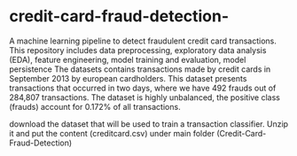 # credit-card-fraud-detection-
A machine learning pipeline to detect fraudulent credit card transactions. This repository includes data preprocessing, exploratory data analysis (EDA), feature engineering, model training and evaluation, model persistence
The datasets contains transactions made by credit cards in September 2013 by european cardholders. This dataset presents transactions that occurred in two days, where we have 492 frauds out of 284,807 transactions. The dataset is highly unbalanced, the positive class (frauds) account for 0.172% of all transactions.


download the dataset that will be used to train a transaction classifier. Unzip it and put the content (creditcard.csv) under main folder (Credit-Card-Fraud-Detection)
